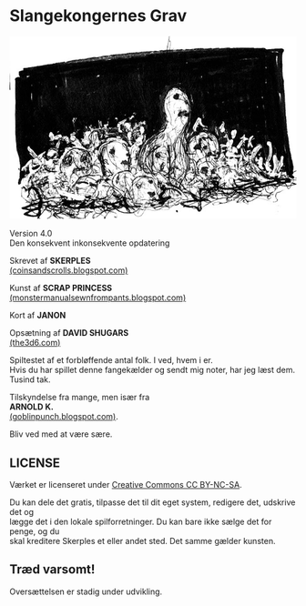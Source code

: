 # Slangekongernes Grav

![Troldegrav](src/images/goblin_pit.jpg)

Version 4.0  
Den konsekvent inkonsekvente opdatering

Skrevet af **SKERPLES**  
[(coinsandscrolls.blogspot.com)](coinsandscrolls.blogspot.com)

Kunst af **SCRAP PRINCESS**  
[(monstermanualsewnfrompants.blogspot.com)](monstermanualsewnfrompants.blogspot.com)

Kort af **JANON**

Opsætning af **DAVID SHUGARS**  
[(the3d6.com)](the3d6.com)

Spiltestet af et forbløffende antal folk. I ved, hvem i er.  
Hvis du har spillet denne fangekælder og sendt mig noter, har jeg læst dem. Tusind tak.

Tilskyndelse fra mange, men især fra  
**ARNOLD K.**  
[(goblinpunch.blogspot.com)](goblinpunch.blogspot.com).

Bliv ved med at være sære.

## LICENSE

Værket er licenseret under [Creative Commons CC BY-NC-SA](https://creativecommons.org/licenses/by-nc-sa/3.0/).

Du kan dele det gratis, tilpasse det til dit eget system, redigere det, udskrive det og  
lægge det i den lokale spilforretninger. Du kan bare ikke sælge det for penge, og du  
skal kreditere Skerples et eller andet sted. Det samme gælder kunsten.

## Træd varsomt!

Oversættelsen er stadig under udvikling.
